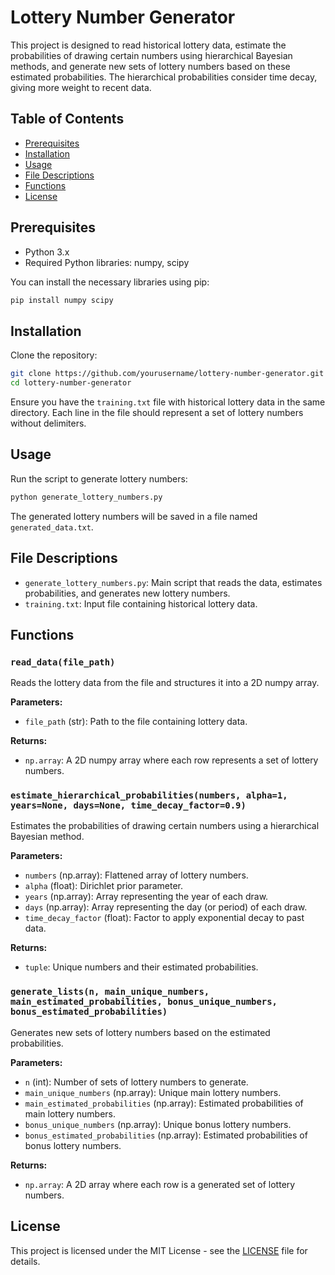 
# Lottery Number Generator

This project is designed to read historical lottery data, estimate the probabilities of drawing certain numbers using hierarchical Bayesian methods, and generate new sets of lottery numbers based on these estimated probabilities. The hierarchical probabilities consider time decay, giving more weight to recent data.

## Table of Contents

- [Prerequisites](#prerequisites)
- [Installation](#installation)
- [Usage](#usage)
- [File Descriptions](#file-descriptions)
- [Functions](#functions)
- [License](#license)

## Prerequisites

- Python 3.x
- Required Python libraries: numpy, scipy

You can install the necessary libraries using pip:

```bash
pip install numpy scipy
```

## Installation

Clone the repository:

```bash
git clone https://github.com/yourusername/lottery-number-generator.git
cd lottery-number-generator
```

Ensure you have the `training.txt` file with historical lottery data in the same directory. Each line in the file should represent a set of lottery numbers without delimiters.

## Usage

Run the script to generate lottery numbers:

```bash
python generate_lottery_numbers.py
```

The generated lottery numbers will be saved in a file named `generated_data.txt`.

## File Descriptions

- `generate_lottery_numbers.py`: Main script that reads the data, estimates probabilities, and generates new lottery numbers.
- `training.txt`: Input file containing historical lottery data.

## Functions

### `read_data(file_path)`

Reads the lottery data from the file and structures it into a 2D numpy array.

**Parameters:**

- `file_path` (str): Path to the file containing lottery data.

**Returns:**

- `np.array`: A 2D numpy array where each row represents a set of lottery numbers.

### `estimate_hierarchical_probabilities(numbers, alpha=1, years=None, days=None, time_decay_factor=0.9)`

Estimates the probabilities of drawing certain numbers using a hierarchical Bayesian method.

**Parameters:**

- `numbers` (np.array): Flattened array of lottery numbers.
- `alpha` (float): Dirichlet prior parameter.
- `years` (np.array): Array representing the year of each draw.
- `days` (np.array): Array representing the day (or period) of each draw.
- `time_decay_factor` (float): Factor to apply exponential decay to past data.

**Returns:**

- `tuple`: Unique numbers and their estimated probabilities.

### `generate_lists(n, main_unique_numbers, main_estimated_probabilities, bonus_unique_numbers, bonus_estimated_probabilities)`

Generates new sets of lottery numbers based on the estimated probabilities.

**Parameters:**

- `n` (int): Number of sets of lottery numbers to generate.
- `main_unique_numbers` (np.array): Unique main lottery numbers.
- `main_estimated_probabilities` (np.array): Estimated probabilities of main lottery numbers.
- `bonus_unique_numbers` (np.array): Unique bonus lottery numbers.
- `bonus_estimated_probabilities` (np.array): Estimated probabilities of bonus lottery numbers.

**Returns:**

- `np.array`: A 2D array where each row is a generated set of lottery numbers.

## License

This project is licensed under the MIT License - see the [LICENSE](LICENSE) file for details.
